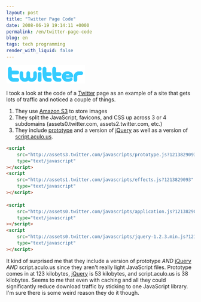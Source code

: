 ```yaml
---
layout: post
title: "Twitter Page Code"
date: 2008-06-19 19:14:11 +0000
permalink: /en/twitter-page-code
blog: en
tags: tech programming
render_with_liquid: false
---
```


![Twitter](/assets/images/gallery/twitter.png)

I took a look at the code of a [Twitter](http://www.twitter.com/) page as an
example of a site that gets lots of traffic and noticed a couple of things.

1. They use [Amazon S3](http://www.amazon.com/gp/browse.html?node=16427261) to
   store images
2. They split the JavaScript, favicons, and CSS up across 3 or 4 subdomains
   (assets0.twitter.com, assets2.twitter.com, etc.)
3. They include [prototype](http://www.prototypejs.org/) and a version of
   [jQuery](http://jquery.com/) as well as a version of
   [script.aculo.us](http://script.aculo.us/).

```html
<script
    src="http://assets3.twitter.com/javascripts/prototype.js?1213829093"
    type="text/javascript"
></script>
<script
    src="http://assets1.twitter.com/javascripts/effects.js?1213829093"
    type="text/javascript"
></script>

<script
    src="http://assets0.twitter.com/javascripts/application.js?1213829093"
    type="text/javascript"
></script>
<script
    src="http://assets0.twitter.com/javascripts/jquery-1.2.3.min.js?1213829093"
    type="text/javascript"
></script>
```

It kind of surprised me that they include a version of prototype _AND_
[jQuery](http://jquery.com/) _AND_ script.aculo.us since they aren't really
light JavaScript files. Prototype comes in at 123 kilobytes,
[jQuery](http://jquery.com/) is 53 kilobytes, and script.aculo.us is 38
kilobytes. Seems to me that even with caching and all they could significantly
reduce download traffic by sticking to one JavaScript library. I'm sure there is
some weird reason they do it though.
